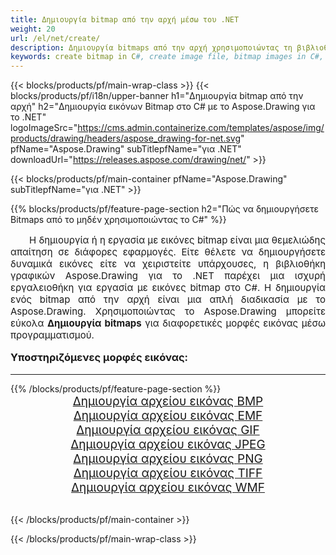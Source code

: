 ```yaml
---
title: Δημιουργία bitmap από την αρχή μέσω του .NET
weight: 20
url: /el/net/create/
description: Δημιουργία bitmaps από την αρχή χρησιμοποιώντας τη βιβλιοθήκη γραφικών Aspose.Drawing για το .NET (C#)
keywords: create bitmap in C#, create image file, bitmap images in C#, bitmap from scratch, graphic library για .NET, generate images
---
```


{{< blocks/products/pf/main-wrap-class >}}
{{< blocks/products/pf/i18n/upper-banner h1="Δημιουργία bitmap από την αρχή" h2="Δημιουργία εικόνων Bitmap στο C# με το Aspose.Drawing για το .NET" logoImageSrc="https://cms.admin.containerize.com/templates/aspose/img/products/drawing/headers/aspose_drawing-for-net.svg" pfName="Aspose.Drawing" subTitlepfName="για .NET" downloadUrl="https://releases.aspose.com/drawing/net/" >}}

{{< blocks/products/pf/main-container pfName="Aspose.Drawing" subTitlepfName="για .NET" >}}

{{% blocks/products/pf/feature-page-section  h2="Πώς να δημιουργήσετε Bitmaps από το μηδέν χρησιμοποιώντας το C#" %}}
<p align="justify" style="text-indent:2em;font-size:15px;">
Η δημιουργία ή η εργασία με εικόνες bitmap είναι μια θεμελιώδης απαίτηση σε διάφορες εφαρμογές. Είτε θέλετε να δημιουργήσετε δυναμικά εικόνες είτε να χειριστείτε υπάρχουσες, η βιβλιοθήκη γραφικών Aspose.Drawing για το .NET παρέχει μια ισχυρή εργαλειοθήκη για εργασία με εικόνες bitmap στο C#. Η δημιουργία ενός bitmap από την αρχή είναι μια απλή διαδικασία με το Aspose.Drawing. Χρησιμοποιώντας το Aspose.Drawing μπορείτε εύκολα <b>Δημιουργία bitmaps</b> για διαφορετικές μορφές εικόνας μέσω προγραμματισμού.
</p>

<h3 style="margin-top:16px;">
Υποστηριζόμενες μορφές εικόνας:
</h3>

<hr/>
{{% /blocks/products/pf/feature-page-section %}}
<div class="container-fluid productfamilypage bg-gray">
    <div class="convertypes bg-gray agp-content section">
        <div class="container">
		    <div class="row other-converters" style="gap: 10px;font-size: 19px;text-align:center;">
		        <div class='col-md-3 other-converter remove-lp remove-rp'><a href="bmp/" style="padding:15px;">Δημιουργία αρχείου εικόνας BMP</a></div>
                <div class='col-md-3 other-converter remove-lp remove-rp'><a href="emf/" style="padding:15px;">Δημιουργία αρχείου εικόνας EMF</a></div>
                <div class='col-md-3 other-converter remove-lp remove-rp'><a href="gif/" style="padding:15px;">Δημιουργία αρχείου εικόνας GIF</a></div>
                <div class='col-md-3 other-converter remove-lp remove-rp'><a href="jpeg/" style="padding:15px;">Δημιουργία αρχείου εικόνας JPEG</a></div>
                <div class='col-md-3 other-converter remove-lp remove-rp'><a href="png/" style="padding:15px;">Δημιουργία αρχείου εικόνας PNG</a></div>
                <div class='col-md-3 other-converter remove-lp remove-rp'><a href="tiff/" style="padding:15px;">Δημιουργία αρχείου εικόνας TIFF</a></div>
                <div class='col-md-3 other-converter remove-lp remove-rp'><a href="wmf/" style="padding:15px;">Δημιουργία αρχείου εικόνας WMF</a></div>
            </div>
        </div>
    </div>
</div>
<br/>

{{< /blocks/products/pf/main-container >}}

{{< /blocks/products/pf/main-wrap-class >}}
